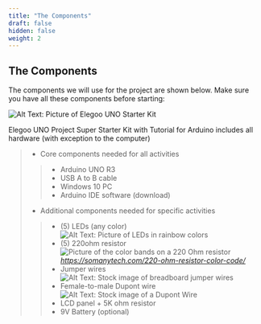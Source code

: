```yaml
---
title: "The Components"
draft: false
hidden: false
weight: 2
---
```


## The Components
 The components we will use for the project are shown below. Make sure you have all these components before starting: 

![Alt Text: Picture of Elegoo UNO Starter Kit](../img/Elegoo-starter-kit.png)

Elegoo UNO Project Super Starter Kit with Tutorial for Arduino includes all hardware (with exception to the computer)

> * Core components needed for all activities 
> > * Arduino UNO R3
> > * USB A to B cable
> > * Windows 10 PC
> > * Arduino IDE software (download)
> * Additional components needed for specific activities
> > * (5) LEDs (any color)
![Alt Text: Picture of LEDs in rainbow colors](../img/colorful_LEDs.jpg)
> > * (5) 220ohm resistor
![Picture of the color bands on a 220 Ohm resistor](../img/220OhmResistor.jfif)
*https://somanytech.com/220-ohm-resistor-color-code/*
> > * Jumper wires
![Alt Text: Stock image of breadboard jumper wires](../img/jumperWires.png)
> > * Female-to-male Dupont wire
![Alt Text: Stock image of a Dupont Wire](../img/DupontWire.png)
> > * LCD panel + 5K ohm resistor
> > * 9V Battery (optional)

